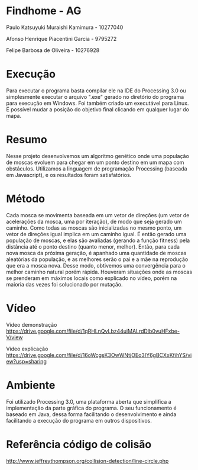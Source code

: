 # Findhome - AG
Paulo Katsuyuki Muraishi Kamimura - 10277040

Afonso Henrique Piacentini Garcia - 9795272

Felipe Barbosa de Oliveira - 10276928

# Execução 
Para executar o programa basta compilar ele na IDE do Processing 3.0 ou simplesmente executar o arquivo ".exe" gerado no diretório do programa para execução em Windows. Foi também criado um executável para Linux. É possível mudar a posição do objetivo final clicando em qualquer lugar do mapa.

# Resumo
Nesse projeto desenvolvemos um algoritmo genético onde uma população de moscas evoluem para chegar em um ponto destino em um mapa com obstáculos. Utilizamos a linguagem de programação Processing (baseada em Javascript), e os resultados foram satisfatórios.

# Método
Cada mosca se movimenta baseada em um vetor de direções (um vetor de acelerações da mosca, uma por iteração), de modo que seja gerado um caminho. Como todas as moscas são inicializadas no mesmo ponto, um vetor de direções igual implica em um caminho igual. É então gerado uma população de moscas, e elas são avaliadas (gerando a função fitness) pela distância até o ponto destino (quanto menor, melhor). Então, para cada nova mosca da próxima geração, é apanhado uma quantidade de moscas aleatórias da população, e as melhores serão o pai e a mãe na reprodução que era a mosca nova. Desse modo, obtivemos uma convergência para o melhor caminho natural porém rápida. Houveram situações onde as moscas se prenderam em máximos locais como explicado no vídeo, porém na maioria das vezes foi solucionado por mutação.

# Vídeo
Vídeo demonstração
https://drive.google.com/file/d/1qRHLnQvLbz44uiMALrdDlb0vuHFxbe-V/view

Vídeo explicação
https://drive.google.com/file/d/16oWcgsK3OwWNtjOEo3IY6gBCXxKfihYS/view?usp=sharing

# Ambiente
Foi utilizado Processing 3.0, uma plataforma aberta que simplifica a implementação da parte gráfica do programa. O seu funcionamento é baseado em Java, dessa forma facilitando o desenvolvimento e ainda facilitando a execução do programa em outros dispositivos.

# Referência código de colisão
http://www.jeffreythompson.org/collision-detection/line-circle.php
